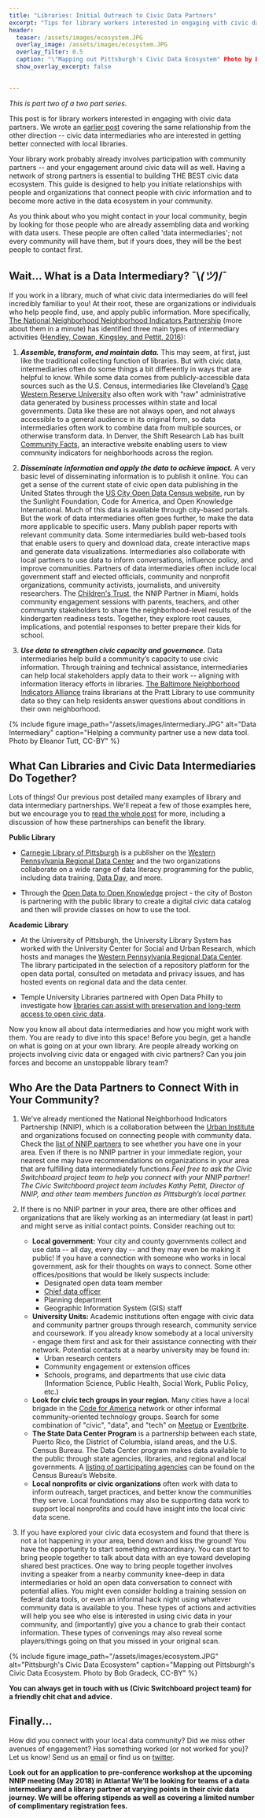 ```yaml
---
title: "Libraries: Initial Outreach to Civic Data Partners"
excerpt: "Tips for library workers interested in engaging with civic data partners"
header: 
  teaser: /assets/images/ecosystem.JPG
  overlay_image: /assets/images/ecosystem.JPG
  overlay_filter: 0.5
  caption: "\"Mapping out Pittsburgh's Civic Data Ecosystem" Photo by Bob Gradeck, CC-BY"
  show_overlay_excerpt: false
  

---
```

 
*This is part two of a two part series.*
 
This post is for library workers interested in engaging with civic data partners.  We wrote an [earlier post](https://civic-switchboard.github.io/updates/post_2) covering the same relationship from the other direction -- civic data intermediaries who are interested in getting better connected with local libraries.  

Your library work probably already involves participation with community partners -- and your engagement around civic data will as well.  Having a network of strong partners is essential to building THE BEST civic data ecosystem.  This guide is designed to help you initiate relationships with people and organizations that connect people with civic information and to become more active in the data ecosystem in your community.   

As you think about who you might contact in your local community, begin by looking for those people who are already assembling data and working with data users. These people are often called 'data intermediaries'; not every community will have them, but if yours does, they will be the best people to contact first.
 
## Wait... What is a Data Intermediary? ¯\\_(ツ)_/¯
If you work in a library, much of what civic data intermediaries do will feel incredibly familiar to you! At their root, these are organizations or individuals who help people find, use, and apply public information. More specifically, [The National Neighborhood Neighborhood Indicators Partnership](https://www.neighborhoodindicators.org/) (more about them in a minute) has identified three main types of intermediary activities ([Hendley, Cowan, Kingsley, and Pettit, 2016](https://www.urban.org/sites/default/files/publication/80901/2000798-NNIP%27s-Guide-to-Starting-a-Local-Data-Intermediary.pdf)):
 
1. **_Assemble, transform, and maintain data._**
This may seem, at first, just like the traditional collecting function of libraries. But with civic data, intermediaries often do some things a bit differently in ways that are helpful to know. While some data comes from publicly-accessible data sources such as the U.S. Census, intermediaries like Cleveland’s [Case Western Reserve University](http://neocando.case.edu/) also often work with “raw” administrative data generated by business processes within state and local governments. Data like these are not always open, and not always accessible to a general audience in its original form, so data intermediaries often work to combine data from multiple sources, or otherwise transform data. In Denver, the Shift Research Lab has built [Community Facts](http://denvermetrodata.org/), an interactive website enabling users to view community indicators for neighborhoods across the region. 

 
2. **_Disseminate information and apply the data to achieve impact._** A very basic level of disseminating information is to publish it online. You can get a sense of the current state of civic open data publishing in the United States through the [US City Open Data Census website](http://us-city.census.okfn.org/), run by the Sunlight Foundation, Code for America, and Open Knowledge International. Much of this data is available through city-based portals. But the work of data intermediaries often goes further, to make the data more applicable to specific users. Many publish paper reports with relevant community data. Some intermediaries build web-based tools that enable users to query and download data, create interactive maps and generate data visualizations. Intermediaries also collaborate with local partners to use data to inform conversations, influence policy, and improve communities. Partners of data intermediaries often include local government staff and elected officials, community and nonprofit organizations, community activists, journalists, and university researchers. The [Children's Trust](https://www.neighborhoodindicators.org/library/catalog/creative-approaches-using-early-development-instrument-community), the NNIP Partner in Miami, holds community engagement sessions with parents, teachers, and other community stakeholders to share the neighborhood-level results of the kindergarten readiness tests. Together, they explore root causes, implications, and potential responses to better prepare their kids for school.
 
3. **_Use data to strengthen civic capacity and governance._** 
Data intermediaries help build a community’s capacity to use civic information. Through training and technical assistance, intermediaries can help local stakeholders apply data to their work -- aligning with information literacy efforts in libraries. [The Baltimore Neighborhood Indicators Alliance](https://bniajfi.org/) trains librarians at the Pratt Library to use community data so they can help residents answer questions about conditions in their own neighborhood.

{% include figure image_path="/assets/images/intermediary.JPG" alt="Data Intermediary" caption="Helping a community partner use a new data tool. Photo by Eleanor Tutt, CC-BY" %} 
 
## What Can Libraries and Civic Data Intermediaries Do Together?  

Lots of things! Our previous post detailed many examples of library and data intermediary partnerships.  We'll repeat a few of those examples here, but we encourage you to [read the whole post](https://civic-switchboard.github.io/updates/post_2) for more, including a discussion of how these partnerships can benefit the library.  

**Public Library**  

* [Carnegie Library of Pittsburgh](https://www.carnegielibrary.org/) is a publisher on the [Western Pennsylvania Regional Data Center](http://www.wprdc.org/) and the two organizations collaborate on a wide range of data literacy programming for the public, including data training, [Data Day](https://www.livingcities.org/blog/1226-pittsburgh-s-data-day-using-civic-data-to-spark-hands-on-community-engagement), and more.  

* Through the [Open Data to Open Knowledge](https://knightfoundation.org/articles/how-city-boston-making-its-data-accessible-everyone) project - the city of Boston is partnering with the public library to create a digital civic data catalog and then will provide classes on how to use the tool. 

**Academic Library**  

* At the University of Pittsburgh, the University Library System has worked with the University Center for Social and Urban Research, which hosts and manages the [Western Pennsylvania Regional Data Center](http://www.wprdc.org/). The library participated in the selection of a repository platform for the open data portal, consulted on metadata and privacy issues, and has hosted events on regional data and the data center.   

* Temple University Libraries partnered with Open Data Philly to investigate how [libraries can assist with preservation and long-term access to open civic data](https://news.temple.edu/news/2016-06-30/temple-university-libraries-wins-2016-knight-news-challenge-award). 


Now you know all about data intermediaries and how you might work with them. You are ready to dive into this space! Before you begin, get a handle on what is going on at your own library.  Are people already working on projects involving civic data or engaged with civic partners? Can you join forces and become an unstoppable library team?      
 
 
## Who Are the Data Partners to Connect With in Your Community?  
 
1. We've already mentioned the National Neighborhood Indicators Partnership (NNIP), which is a collaboration between the [Urban Institute](https://www.urban.org/) and organizations focused on connecting people with community data. Check the [list of NNIP partners](https://www.neighborhoodindicators.org/partners/profiles) to see whether you have one in your area. Even if there is no NNIP partner in your immediate region, your nearest one may have recommendations on organizations in your area that are fulfilling data intermediately functions.*Feel free to ask the Civic Switchboard project team to help you connect with your NNIP partner! The Civic Switchboard project team includes Kathy Pettit, Director of NNIP, and other team members function as Pittsburgh’s local partner.*
 
2. If there is no NNIP partner in your area, there are other offices and organizations that are likely working as an intermediary (at least in part) and might serve as initial contact points. Consider reaching out to:  
   * **Local government:**  Your city and county governments collect and use data -- all day, every day -- and they may even be making it public!  If you have a connection with someone who works in local government, ask for their thoughts on ways to connect.  Some other offices/positions that would be likely suspects include:    
     * Designated open data team member  
     * [Chief data officer](http://datasmart.ash.harvard.edu/news/article/data-leadership-at-the-executive-level-761)  
     * Planning department   
     * Geographic Information System (GIS) staff    
   * **University Units:** Academic institutions often engage with civic data and community partner groups through research, community service and coursework.  If you already know somebody at a local university - engage them first and ask for their assistance connecting with their network.  Potential contacts at a nearby university may be found in:   
     * Urban research centers   
     * Community engagement or extension offices    
     * Schools, programs, and departments that use civic data (Information Science, Public Health, Social Work, Public Policy, etc.)      
   * **Look for civic tech groups in your region.** Many cities have a local brigade in the [Code for America](https://brigade.codeforamerica.org/brigade/) network or other informal community-oriented technology groups. Search for some combination of "civic", "data", and "tech" on [Meetup](https://www.meetup.com/) or [Eventbrite](https://www.eventbrite.com/).  
   * **The State Data Center Program** is a partnership between each state, Puerto Rico, the District of Columbia, island areas, and the U.S. Census Bureau. The Data Center program makes data available to the public through state agencies, libraries, and regional and local governments.  A [listing of participating agencies](https://www.census.gov/about/partners/sdc/member-network.html) can be found on the Census Bureau’s Website.  
   * **Local nonprofits or civic organizations** often work with data to inform outreach, target practices, and better know the communities they serve. Local foundations may also be supporting data work to support local nonprofits and could have insight into the local civic data scene.   
     
3. If you have explored your civic data ecosystem and found that there is not a lot happening in your area, bend down and kiss the ground! You have the opportunity to start something extraordinary. You can start to bring people together to talk about data with an eye toward developing shared best practices. One way to bring people together involves inviting a speaker from a nearby community knee-deep in data intermediaries or hold an open data conversation to connect with potential allies. You might even consider holding a training session on federal data tools, or even an informal hack night using whatever community data is available to you. These types of actions and activities will help you see who else is interested in using civic data in your community, and (importantly) give you a chance to grab their contact information. These types of convenings may also reveal some players/things going on that you missed in your original scan.   
 
{% include figure image_path="/assets/images/ecosystem.JPG" alt="Pittsburgh's Civic Data Ecosystem" caption="Mapping out Pittsburgh's Civic Data Ecosystem. Photo by Bob Gradeck, CC-BY" %} 

**You can always get in touch with us (Civic Switchboard project team) for a friendly chit chat and advice.**
 
## Finally...
How did you connect with your local data community? Did we miss other avenues of engagement?  Has something worked (or not worked for you)?  Let us know!  Send us an [email](mailto:civic-switchboard@pitt.edu) or find us on [twitter](https://twitter.com/civicswitch).
 
**Look out for an application to pre-conference workshop at the upcoming NNIP meeting (May 2018) in Atlanta!  We’ll be looking for teams of a data intermediary and a library partner at varying points in their civic data journey.  We will be offering  stipends as well as covering a limited number of complimentary registration fees.**
